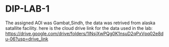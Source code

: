 # DIP-LAB-1
The assigned AOI was Gambat,Sindh, the data was retrived from alaska satallite facility. here is the cloud drive link for the data used in the lab: https://drive.google.com/drive/folders/1INsjXwPQg0K1nsuD2qPxVpq02e8du-06?usp=drive_link
